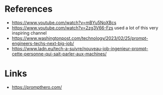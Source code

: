 # References

* https://www.youtube.com/watch?v=mBYu5NoXBcs
* https://www.youtube.com/watch?v=2zg3V66-Fzs used a lot of this very inspiring channel
* https://www.washingtonpost.com/technology/2023/02/25/prompt-engineers-techs-next-big-job/
* https://www.ladn.eu/tech-a-suivre/nouveau-job-ingenieur-prompt-cette-personne-qui-sait-parler-aux-machines/

# Links

* https://prompthero.com/
